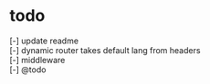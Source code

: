 # todo

[-] update readme  
[-] dynamic router takes default lang from headers  
[-] middleware  
[-] @todo  
